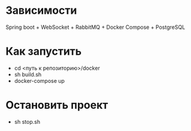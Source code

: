 # Зависимости
Spring boot + WebSocket + RabbitMQ + Docker Compose + PostgreSQL

# Как запустить

* cd <путь к репозиторию>/docker
* sh build.sh
* docker-compose up

# Остановить проект

* sh stop.sh
